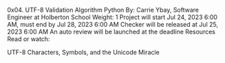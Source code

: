 0x04. UTF-8 Validation
Algorithm
Python
 By: Carrie Ybay, Software Engineer at Holberton School
 Weight: 1
 Project will start Jul 24, 2023 6:00 AM, must end by Jul 28, 2023 6:00 AM
 Checker will be released at Jul 25, 2023 6:00 AM
 An auto review will be launched at the deadline
Resources
Read or watch:

UTF-8
Characters, Symbols, and the Unicode Miracle
